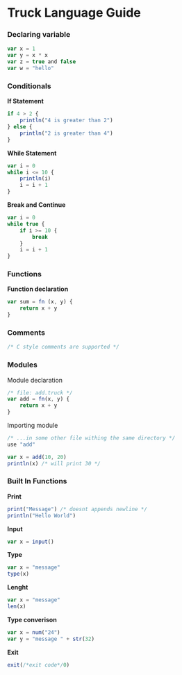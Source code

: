 # Truck Language Guide

### Declaring variable
```javascript
var x = 1
var y = x * x
var z = true and false
var w = "hello"
```

### Conditionals
**If Statement**
```javascript
if 4 > 2 {
    println("4 is greater than 2")
} else {
    println("2 is greater than 4")
}
```

**While Statement**
```javascript
var i = 0
while i <= 10 {
    println(i)
    i = i + 1
}
```

**Break and Continue**
```javascript
var i = 0
while true {
    if i >= 10 {
        break
    }
    i = i + 1
}
```

### Functions
**Function declaration**
```javascript
var sum = fn (x, y) {
    return x + y
}
```

### Comments
```javascript
/* C style comments are supported */
```

### Modules
Module declaration
```javascript
/* file: add.truck */
var add = fn(x, y) {
    return x + y
}
```
Importing module
```javascript
/* ...in some other file withing the same directory */
use "add"

var x = add(10, 20)
println(x) /* will print 30 */
```

### Built In Functions
**Print**
```javascript
print("Message") /* doesnt appends newline */
println("Hello World")
```

**Input**
```javascript
var x = input()
```

**Type**
```javascript
var x = "message"
type(x)
```

**Lenght**
```javascript
var x = "message"
len(x)
```

**Type converison**
```javascript
var x = num("24")
var y = "message " + str(32)
```

**Exit**
```javascript
exit(/*exit code*/0)
```

